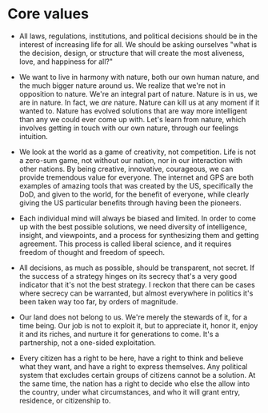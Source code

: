 # Core values

* All laws, regulations, institutions, and political decisions should be in the interest of increasing life for all. 
  We should be asking ourselves "what is the decision, design, or structure that will create the most aliveness, love, 
  and happiness for all?"
  
* We want to live in harmony with nature, both our own human nature, and the much bigger nature around us. We realize
  that we're not in opposition to nature. We're an integral part of nature. Nature is in us, we are in nature. In fact,
  we _are_ nature. Nature can kill us at any moment if it wanted to. Nature has evolved solutions that are way more 
  intelligent than any we could ever come up with. Let's learn from nature, which involves getting in touch with our 
  own nature, through our feelings intuition.

* We look at the world as a game of creativity, not competition. Life is not a zero-sum game, not without our nation,
  nor in our interaction with other nations. By being creative, innovative, courageous, we can provide tremendous value
  for everyone. The internet and GPS are both examples of amazing tools that was created by the US, specifically the
  DoD, and given to the world, for the benefit of everyone, while clearly giving the US particular benefits through 
  having been the pioneers.

* Each individual mind will always be biased and limited. In order to come up with the best possible solutions, we need 
  diversity of intelligence, insight, and viewpoints, and a process for synthesizing them and getting agreement. 
  This process is called liberal science, and it requires freedom of thought and freedom of speech.
  
* All decisions, as much as possible, should be transparent, not secret. If the success of a strategy hinges on its secrecy
  that's a very good indicator that it's not the best strategy. I reckon that there can be cases where secrecy can be
  warranted, but almost everywhere in politics it's been taken way too far, by orders of magnitude.

* Our land does not belong to us. We're merely the stewards of it, for a time being. Our job is not to exploit it, 
  but to appreciate it, honor it, enjoy it and its riches, and nurture it for generations to come. It's a partnership, 
  not a one-sided exploitation.

* Every citizen has a right to be here, have a right to think and believe what they want, and have a right to express 
  themselves. Any political system that excludes certain groups of citizens cannot be a solution. At the same time, 
  the nation has a right to decide who else the allow into the country, under what circumstances, and who it will 
  grant entry, residence, or citizenship to.
